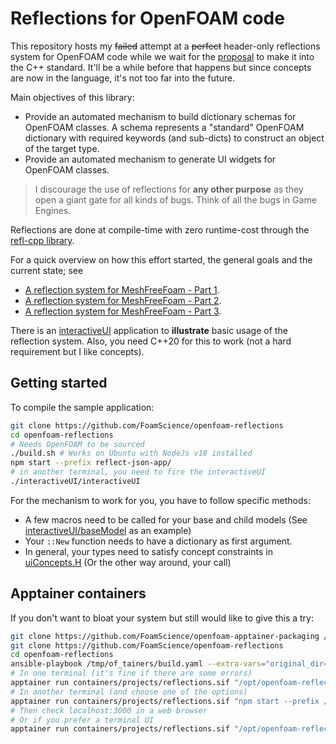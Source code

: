 # Reflections for OpenFOAM code

This repository hosts my ~~failed~~ attempt at a ~~perfect~~ header-only reflections system for OpenFOAM code while we wait for the [proposal](https://www.open-std.org/JTC1/SC22/WG21/docs/papers/2022/p1240r2.pdf) to make it into the C++ standard. It'll be a while before that happens but since concepts are now in the language, it's not too far into the future.

Main objectives of this library:
- Provide an automated mechanism to build dictionary schemas for OpenFOAM classes. A schema represents a "standard" OpenFOAM dictionary with required keywords (and sub-dicts) to construct an object of the target type.
- Provide an automated mechanism to generate UI widgets for OpenFOAM classes.

> I discourage the use of reflections for **any other purpose** as they open a giant gate for all kinds of bugs. Think of all the bugs in Game Engines.

Reflections are done at compile-time with zero runtime-cost through the [refl-cpp library](https://github.com/veselink1/refl-cpp).

For a quick overview on how this effort started, the general goals and the current state; see
- [A reflection system for MeshFreeFoam - Part 1](https://foamscience.github.io/MeshFreeFoam-Docs/blog/2023/09/29/a-reflection-system-for-meshfreefoam-part-1/).
- [A reflection system for MeshFreeFoam - Part 2](https://foamscience.github.io/MeshFreeFoam-Docs/blog/2023/10/02/a-reflection-system-for-meshfreefoam-part-2/).
- [A reflection system for MeshFreeFoam - Part 3](https://foamscience.github.io/MeshFreeFoam-Docs/blog/2023/10/05/a-reflection-system-for-meshfreefoam-part-3/).

There is an [interactiveUI](src/interactiveUI) application to **illustrate** basic usage of the reflection system.
Also, you need C++20 for this to work (not a hard requirement but I like concepts).

## Getting started

To compile the sample application:
```bash
git clone https://github.com/FoamScience/openfoam-reflections
cd openfoam-reflections
# Needs OpenFOAM to be sourced
./build.sh # Works on Ubuntu with NodeJs v18 installed
npm start --prefix reflect-json-app/
# in another terminal, you need to fire the interactiveUI
./interactiveUI/interactiveUI
```

For the mechanism to work for you, you have to follow specific methods:
- A few macros need to be called for your base and child models (See [interactiveUI/baseModel](/interactiveUI/baseModel) as an example)
- Your `::New` function needs to have a dictionary as first argument.
- In general, your types need to satisfy concept constraints in [uiConcepts.H](/src/ui/uiConcepts.H) (Or the other way around, your call)

## Apptainer containers

If you don't want to bloat your system but still would like to give this a try:
```bash
git clone https://github.com/FoamScience/openfoam-apptainer-packaging /tmp/of_tainers
git clone https://github.com/FoamScience/openfoam-reflections
cd openfoam-reflections
ansible-playbook /tmp/of_tainers/build.yaml --extra-vars="original_dir=$PWD" --extra-vars="@build/config.yaml"
# In one terminal (it's fine if there are some errors)
apptainer run containers/projects/reflections.sif "/opt/openfoam-reflections/interactiveUI/interactiveUI"
# In another terminal (and choose one of the options)
apptainer run containers/projects/reflections.sif "npm start --prefix /opt/openfoam-reflections/reflect-json-app"
# Then check localhost:3000 in a web browser
# Or if you prefer a terminal UI
apptainer run containers/projects/reflections.sif "/opt/openfoam-reflections/TUI/tui"
```

